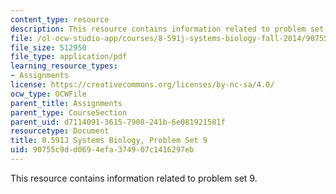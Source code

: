 ```yaml
---
content_type: resource
description: This resource contains information related to problem set 9.
file: /ol-ocw-studio-app/courses/8-591j-systems-biology-fall-2014/90755c9dd0694efa374907c1416297eb_MIT8_591JF14_ProblemSet9.pdf
file_size: 512950
file_type: application/pdf
learning_resource_types:
- Assignments
license: https://creativecommons.org/licenses/by-nc-sa/4.0/
ocw_type: OCWFile
parent_title: Assignments
parent_type: CourseSection
parent_uid: d7114091-3615-7908-241b-6e081921581f
resourcetype: Document
title: 8.591J Systems Biology, Problem Set 9
uid: 90755c9d-d069-4efa-3749-07c1416297eb
---
```

This resource contains information related to problem set 9.